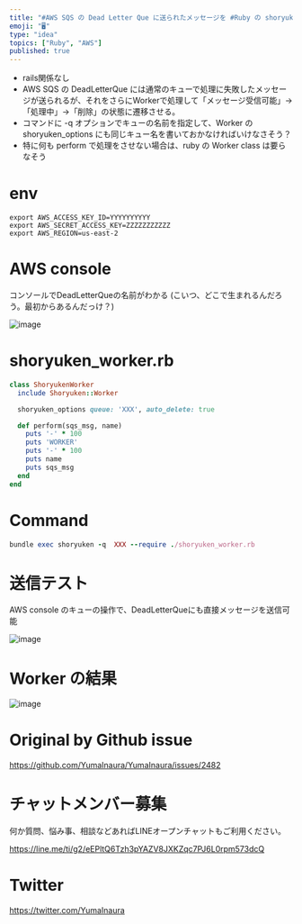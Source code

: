 ```yaml
---
title: "#AWS SQS の Dead Letter Que に送られたメッセージを #Ruby の shoryuken gem の Worker "
emoji: "🖥"
type: "idea"
topics: ["Ruby", "AWS"]
published: true
---
```


- rails関係なし
- AWS SQS の DeadLetterQue には通常のキューで処理に失敗したメッセージが送られるが、それをさらにWorkerで処理して「メッセージ受信可能」->「処理中」->「削除」の状態に遷移させる。
- コマンドに -q オプションでキューの名前を指定して、Worker の shoryuken_options にも同じキュー名を書いておかなければいけなさそう？
- 特に何も perform で処理をさせない場合は、ruby の Worker class は要らなそう

# env

```
export AWS_ACCESS_KEY_ID=YYYYYYYYYY
export AWS_SECRET_ACCESS_KEY=ZZZZZZZZZZZ
export AWS_REGION=us-east-2
```

# AWS console

コンソールでDeadLetterQueの名前がわかる (こいつ、どこで生まれるんだろう。最初からあるんだっけ？)

![image](https://user-images.githubusercontent.com/13635059/65211462-cd61ae00-dad9-11e9-844f-e03026fc0592.png)


# shoryuken_worker.rb

```rb
class ShoryukenWorker
  include Shoryuken::Worker

  shoryuken_options queue: 'XXX', auto_delete: true

  def perform(sqs_msg, name)
    puts '-' * 100
    puts 'WORKER'
    puts '-' * 100
    puts name
    puts sqs_msg
  end
end
```

# Command

```rb
bundle exec shoryuken -q  XXX --require ./shoryuken_worker.rb
```

# 送信テスト

AWS console のキューの操作で、DeadLetterQueにも直接メッセージを送信可能

![image](https://user-images.githubusercontent.com/13635059/65211438-ac00c200-dad9-11e9-899d-b43c99b77b5e.png)

# Worker の結果


![image](https://user-images.githubusercontent.com/13635059/65211448-ba4ede00-dad9-11e9-8dc2-c781f36a92eb.png)


# Original by Github issue

https://github.com/YumaInaura/YumaInaura/issues/2482








<!-- Update From Qiita API -->

# チャットメンバー募集


何か質問、悩み事、相談などあればLINEオープンチャットもご利用ください。

https://line.me/ti/g2/eEPltQ6Tzh3pYAZV8JXKZqc7PJ6L0rpm573dcQ





# Twitter


https://twitter.com/YumaInaura


<!-- Update From Qiita API -->


